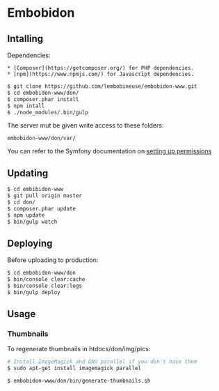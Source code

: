 # Embobidon


## Intalling 

Dependencies:

    * [Composer](https://getcomposer.org/) for PHP dependencies.
    * [npm](https://www.npmjs.com/) for Javascript dependencies.


```sh
$ git clone https://github.com/lembobineuse/embobidon-www.git
$ cd embobidon-www/don/
$ composer.phar install
$ npm intall
$ ./node_modules/.bin/gulp
```

The server mut be given write access to these folders:
```
embobidon-www/don/var/
```

You can refer to the Symfony documentation on [setting up permissions](http://symfony.com/doc/current/book/installation.html#book-installation-permissions)


## Updating

```sh
$ cd embibidon-www
$ git pull origin master
$ cd don/
$ composer.phar update
$ npm update
$ bin/gulp watch
```

## Deploying

Before uploading to production:

```sh
$ cd embobidon-www/don
$ bin/console clear:cache
$ bin/console clear:logs
$ bin/gulp deploy
```

## Usage


### Thumbnails

To regenerate thumbnails in htdocs/don/img/pics:

```sh
# Install ImageMagick and GNU parallel if you don't have them
$ sudo apt-get install imagemagick parallel

$ embobidon-www/don/bin/generate-thumbnails.sh
```
